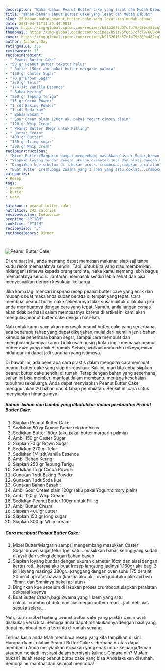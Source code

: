 ```yaml
---
description: "Bahan-bahan Peanut Butter Cake yang lezat dan Mudah Dibuat"
title: "Bahan-bahan Peanut Butter Cake yang lezat dan Mudah Dibuat"
slug: 25-bahan-bahan-peanut-butter-cake-yang-lezat-dan-mudah-dibuat
date: 2021-04-11T11:39:44.901Z
image: https://img-global.cpcdn.com/recipes/b91326f6c57cfb79/680x482cq70/peanut-butter-cake-foto-resep-utama.jpg
thumbnail: https://img-global.cpcdn.com/recipes/b91326f6c57cfb79/680x482cq70/peanut-butter-cake-foto-resep-utama.jpg
cover: https://img-global.cpcdn.com/recipes/b91326f6c57cfb79/680x482cq70/peanut-butter-cake-foto-resep-utama.jpg
author: Zachary Day
ratingvalue: 3.6
reviewcount: 13
recipeingredient:
- " Peanut Butter Cake"
- "50 gr Peanut Butter tekstur halus"
- " Butter 150gr aku pakai butter margarin palmia"
- "150 gr Caster Sugar"
- "70 gr Brown Sugar"
- "270 gr Telur"
- "1/4 sdt Vanilla Essence"
- " Bahan Kering"
- "250 gr Tepung Terigu"
- "15 gr Cocoa Powder"
- "1 sdt Baking Powder"
- "1 sdt Soda kue"
- " Bahan Basah "
- " Sour Cream plain 120gr aku pakai Yogurt cimory plain"
- "120 gr Whip Cream"
- " Peanut Butter 100gr untuk Filling"
- " Butter Cream"
- "400 gr Butter"
- "150 gr Icing sugar"
- "300 gr Whip cream"
recipeinstructions:
- "Mixer Butter/Margarin sampai mengembang masukkan Caster Sugar,brown sugar,telur 1per satu...masukkan bahan kering yang sudah di ayak dan selingi dengan bahan basah"
- "Siapkan loyang bundar dengan ukuran diameter 16cm dan alasi dengan kertas roti...karena aku buat 1resep langsung jadinya 1.160gr aku bagi 3 jd 1 loyang masing2 380gr...panggang dengan oven suhu 175 derajat 20menit api atas bawah (karena aku pkai oven judul aku pke api bwh 15mnit dan 5mnitnya pakai api atas)"
- "Dinginkan kue sebelum di lakukan proses crumbcoat,siapkan peralatan dekorasi kuenya"
- "Buat Butter Cream,bagi 2warna yang 1 krem yang satu coklat...crambcoat dulu dan hias degan butter cream...jadi deh hias sesuka selera...."
categories:
- Resep
tags:
- peanut
- butter
- cake

katakunci: peanut butter cake 
nutrition: 242 calories
recipecuisine: Indonesian
preptime: "PT18M"
cooktime: "PT32M"
recipeyield: "3"
recipecategory: Dinner

---
```



![Peanut Butter Cake](https://img-global.cpcdn.com/recipes/b91326f6c57cfb79/680x482cq70/peanut-butter-cake-foto-resep-utama.jpg)

Di era  saat ini , anda memang dapat memesan makanan siap saji tanpa kudu repot memasaknya sendiri. Tapi, untuk kita yang mau memberikan hidangan istimewa kepada orang tercinta, maka kamu memang lebih bagus memasaknya sendiri. Lantaran, memasak sendiri lebih sehat dan bisa menyesuaikan dengan kesukaan keluarga.

Jika kamu lagi mencari inspirasi resep peanut butter cake yang enak dan mudah dibuat,maka anda sudah berada di tempat yang tepat. Cara membuat peanut butter cake  sebenarnya tidak susah untuk dilakukan jika anda membuatnya dengan cara yang tepat. Namun, anda jangan cemas akan tidak berhasil dalam membuatnya 
karena di artikel ini kami akan mengulas peanut butter cake dengan hati-hati.  



Nah untuk kamu yang akan memasak peanut butter cake yang sederhana, ada beberapa tahap yang dapat dikerjakan, mulai dari memilih jenis bahan, kemudian penentuan bahan segar, sampai cara membuat dan menghidangkannya. kamu Tidak usah pusing kalau ingin memasak peanut butter cake yang enak di rumah. Sebab, asalkan anda  tahu triknya, maka hidangan ini dapat jadi suguhan yang istimewa.

Di bawah ini, ada beberapa cara praktis  dalam mengolah caramembuat peanut butter cake yang siap dikreasikan. Kali ini, mari kita coba siapkan peanut butter cake sendiri di rumah. Tetap dengan bahan yang sederhana, sajian ini bisa memberi manfaat dalam membantu menjaga kesehatan tubuhmu sekeluarga. Anda dapat menyiapkan Peanut Butter Cake menggunakan 20 bahan dan 4 tahap pembuatan. Berikut ini cara untuk menyiapkan hidangannya.

<!--inarticleads1-->

##### Bahan-bahan dan bumbu yang dibutuhkan dalam pembuatan Peanut Butter Cake:

1. Siapkan  Peanut Butter Cake
1. Sediakan 50 gr Peanut Butter tekstur halus
1. Sediakan  Butter 150gr (aku pakai butter margarin palmia)
1. Ambil 150 gr Caster Sugar
1. Siapkan 70 gr Brown Sugar
1. Sediakan 270 gr Telur
1. Sediakan 1/4 sdt Vanilla Essence
1. Ambil  Bahan Kering:
1. Siapkan 250 gr Tepung Terigu
1. Sediakan 15 gr Cocoa Powder
1. Gunakan 1 sdt Baking Powder
1. Gunakan 1 sdt Soda kue
1. Gunakan  Bahan Basah :
1. Ambil  Sour Cream plain 120gr (aku pakai Yogurt cimory plain)
1. Ambil 120 gr Whip Cream
1. Sediakan  Peanut Butter 100gr untuk Filling
1. Ambil  Butter Cream
1. Siapkan 400 gr Butter
1. Siapkan 150 gr Icing sugar
1. Siapkan 300 gr Whip cream




<!--inarticleads2-->

##### Cara membuat Peanut Butter Cake:

1. Mixer Butter/Margarin sampai mengembang masukkan Caster Sugar,brown sugar,telur 1per satu...masukkan bahan kering yang sudah di ayak dan selingi dengan bahan basah
1. Siapkan loyang bundar dengan ukuran diameter 16cm dan alasi dengan kertas roti...karena aku buat 1resep langsung jadinya 1.160gr aku bagi 3 jd 1 loyang masing2 380gr...panggang dengan oven suhu 175 derajat 20menit api atas bawah (karena aku pkai oven judul aku pke api bwh 15mnit dan 5mnitnya pakai api atas)
1. Dinginkan kue sebelum di lakukan proses crumbcoat,siapkan peralatan dekorasi kuenya
1. Buat Butter Cream,bagi 2warna yang 1 krem yang satu coklat...crambcoat dulu dan hias degan butter cream...jadi deh hias sesuka selera....




Nah, itulah artikel tentang  peanut butter cake  yang praktis dan mudah dilakukan versi kita. Semoga anda dapat melakukannya dengan hasil yang dapat membuat oreng tercinta di rumah senang. 

Terima kasih anda telah membaca resep yang kita tampilkan di sini. Harapan kami, olahan  Peanut Butter Cake sederhana di atas dapat membantu Anda menyiapkan masakan yang enak untuk keluarga/teman ataupun menjadi inspirasi dalam berbisnis kuliner. Gimana nih? Mudah bukan? Itulah resep peanut butter cake yang bisa Anda lakukan di rumah. Semoga bermanfaat dan selamat mencoba!

